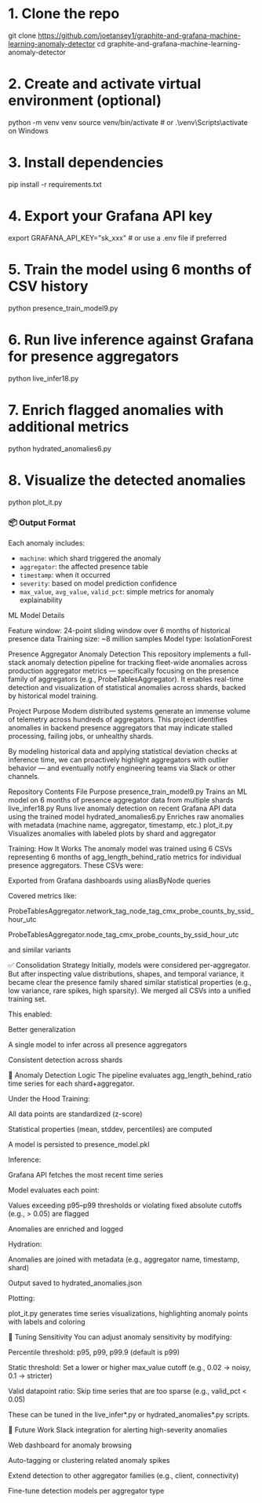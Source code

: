 # 1. Clone the repo
git clone https://github.com/joetansey1/graphite-and-grafana-machine-learning-anomaly-detector
cd graphite-and-grafana-machine-learning-anomaly-detector

# 2. Create and activate virtual environment (optional)
python -m venv venv
source venv/bin/activate  # or .\venv\Scripts\activate on Windows

# 3. Install dependencies
pip install -r requirements.txt

# 4. Export your Grafana API key
export GRAFANA_API_KEY="sk_xxx"  # or use a .env file if preferred

# 5. Train the model using 6 months of CSV history
python presence_train_model9.py

# 6. Run live inference against Grafana for presence aggregators
python live_infer18.py

# 7. Enrich flagged anomalies with additional metrics
python hydrated_anomalies6.py

# 8. Visualize the detected anomalies
python plot_it.py

### 📦 Output Format

Each anomaly includes:
- `machine`: which shard triggered the anomaly
- `aggregator`: the affected presence table
- `timestamp`: when it occurred
- `severity`: based on model prediction confidence
- `max_value`, `avg_value`, `valid_pct`: simple metrics for anomaly explainability

ML Model Details

Feature window: 24-point sliding window over 6 months of historical presence data
Training size: ~8 million samples
Model type: IsolationForest 

Presence Aggregator Anomaly Detection
This repository implements a full-stack anomaly detection pipeline for tracking fleet-wide anomalies across production aggregator metrics — specifically focusing on the presence family of aggregators (e.g., ProbeTablesAggregator). It enables real-time detection and visualization of statistical anomalies across shards, backed by historical model training.

Project Purpose
Modern distributed systems generate an immense volume of telemetry across hundreds of aggregators. This project identifies anomalies in backend presence aggregators that may indicate stalled processing, failing jobs, or unhealthy shards.

By modeling historical data and applying statistical deviation checks at inference time, we can proactively highlight aggregators with outlier behavior — and eventually notify engineering teams via Slack or other channels.

Repository Contents
File	Purpose
presence_train_model9.py	Trains an ML model on 6 months of presence aggregator data from multiple shards
live_infer18.py	Runs live anomaly detection on recent Grafana API data using the trained model
hydrated_anomalies6.py	Enriches raw anomalies with metadata (machine name, aggregator, timestamp, etc.)
plot_it.py	Visualizes anomalies with labeled plots by shard and aggregator

Training: How It Works
The anomaly model was trained using 6 CSVs representing 6 months of agg_length_behind_ratio metrics for individual presence aggregators. These CSVs were:

Exported from Grafana dashboards using aliasByNode queries

Covered metrics like:

ProbeTablesAggregator.network_tag_node_tag_cmx_probe_counts_by_ssid_hour_utc

ProbeTablesAggregator.node_tag_cmx_probe_counts_by_ssid_hour_utc

and similar variants

✅ Consolidation Strategy
Initially, models were considered per-aggregator. But after inspecting value distributions, shapes, and temporal variance, it became clear the presence family shared similar statistical properties (e.g., low variance, rare spikes, high sparsity). We merged all CSVs into a unified training set.

This enabled:

Better generalization

A single model to infer across all presence aggregators

Consistent detection across shards

🧮 Anomaly Detection Logic
The pipeline evaluates agg_length_behind_ratio time series for each shard+aggregator.

Under the Hood
Training:

All data points are standardized (z-score)

Statistical properties (mean, stddev, percentiles) are computed

A model is persisted to presence_model.pkl

Inference:

Grafana API fetches the most recent time series

Model evaluates each point:

Values exceeding p95–p99 thresholds or violating fixed absolute cutoffs (e.g., > 0.05) are flagged

Anomalies are enriched and logged

Hydration:

Anomalies are joined with metadata (e.g., aggregator name, timestamp, shard)

Output saved to hydrated_anomalies.json

Plotting:

plot_it.py generates time series visualizations, highlighting anomaly points with labels and coloring

🔧 Tuning Sensitivity
You can adjust anomaly sensitivity by modifying:

Percentile threshold: p95, p99, p99.9 (default is p99)

Static threshold: Set a lower or higher max_value cutoff (e.g., 0.02 → noisy, 0.1 → stricter)

Valid datapoint ratio: Skip time series that are too sparse (e.g., valid_pct < 0.05)

These can be tuned in the live_infer*.py or hydrated_anomalies*.py scripts.

🧩 Future Work
 Slack integration for alerting high-severity anomalies

 Web dashboard for anomaly browsing

 Auto-tagging or clustering related anomaly spikes

 Extend detection to other aggregator families (e.g., client, connectivity)

 Fine-tune detection models per aggregator type

